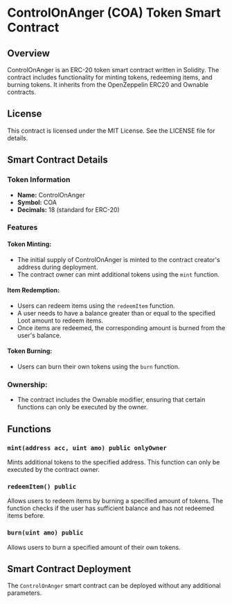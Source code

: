 # ControlOnAnger (COA) Token Smart Contract

## Overview

ControlOnAnger is an ERC-20 token smart contract written in Solidity. The contract includes functionality for minting tokens, redeeming items, and burning tokens. It inherits from the OpenZeppelin ERC20 and Ownable contracts.

## License

This contract is licensed under the MIT License. See the LICENSE file for details.

## Smart Contract Details

### Token Information

- **Name:** ControlOnAnger
- **Symbol:** COA
- **Decimals:** 18 (standard for ERC-20)

### Features

#### Token Minting:

- The initial supply of ControlOnAnger is minted to the contract creator's address during deployment.
- The contract owner can mint additional tokens using the `mint` function.

#### Item Redemption:

- Users can redeem items using the `redeemItem` function.
- A user needs to have a balance greater than or equal to the specified Loot amount to redeem items.
- Once items are redeemed, the corresponding amount is burned from the user's balance.

#### Token Burning:

- Users can burn their own tokens using the `burn` function.

### Ownership:

- The contract includes the Ownable modifier, ensuring that certain functions can only be executed by the owner.

## Functions

### `mint(address acc, uint amo) public onlyOwner`

Mints additional tokens to the specified address. This function can only be executed by the contract owner.

### `redeemItem() public`

Allows users to redeem items by burning a specified amount of tokens. The function checks if the user has sufficient balance and has not redeemed items before.

### `burn(uint amo) public`

Allows users to burn a specified amount of their own tokens.

## Smart Contract Deployment

The `ControlOnAnger` smart contract can be deployed without any additional parameters.
